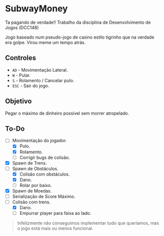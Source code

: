 # SubwayMoney

Ta pagando de verdade!!
Trabalho da disciplina de Desenvolvimento de Jogos (DCC148)

Jogo baseado num pseudo-jogo de casino estilo tigrinho que na verdade era golpe. Virou meme um tempo atrás.

## Controles

- `AD` - Movimentação Lateral.
- `W` - Pular.
- `S` - Rolamento / Cancelar pulo.
- `ESC` - Sair do jogo.

## Objetivo

Pegar o máximo de dinheiro possível sem morrer atropelado.

## To-Do

- [ ] Movimentação do jogador.
  - [x] Pulo.
  - [x] Rolamento.
  - [ ] Corrigir bugs de colisão.
- [x] Spawn de Trens.
- [ ] Spawn de Obstáculos.
  - [X] Colisão com obstáculos.
  - [X] Dano.
  - [ ] Rolar por baixo.
- [x] Spawn de Moedas.
- [ ] Serialização de Score Máximo.
- [ ] Colisão com trens.
  - [X] Dano.
  - [ ] Empurrar player para faixa ao lado.

> Infelizmente não conseguimos implementar tudo que queríamos, mas o jogo está mais ou menos funcional.

